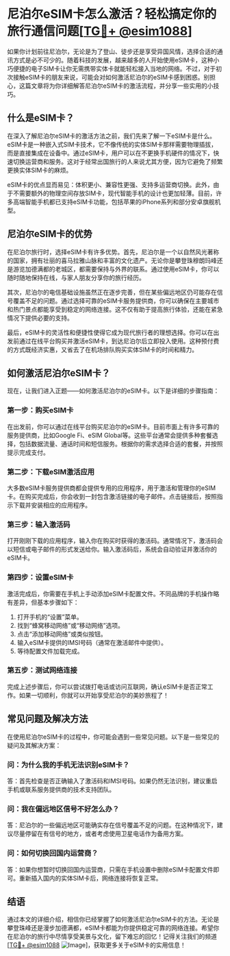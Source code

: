# 尼泊尔eSIM卡怎么激活？轻松搞定你的旅行通信问题[[TG💪+ @esim1088](https://t.me/s/esim1088)]

如果你计划前往尼泊尔，无论是为了登山、徒步还是享受异国风情，选择合适的通讯方式是必不可少的。随着科技的发展，越来越多的人开始使用eSIM卡，这种小巧便捷的电子SIM卡让你无需携带实体卡就能轻松接入当地的网络。不过，对于初次接触eSIM卡的朋友来说，可能会对如何激活尼泊尔的eSIM卡感到困惑。别担心，这篇文章将为你详细解答尼泊尔eSIM卡的激活流程，并分享一些实用的小技巧。

## 什么是eSIM卡？

在深入了解尼泊尔eSIM卡的激活方法之前，我们先来了解一下eSIM卡是什么。eSIM卡是一种嵌入式SIM卡技术，它不像传统的实体SIM卡那样需要物理插拔，而是直接集成在设备中。通过eSIM卡，用户可以在不更换手机硬件的情况下，快速切换运营商和服务。这对于经常出国旅行的人来说尤其方便，因为它避免了频繁更换实体SIM卡的麻烦。

eSIM卡的优点显而易见：体积更小、兼容性更强、支持多运营商切换。此外，由于不需要额外的物理空间存放SIM卡，现代智能手机的设计也更加轻薄。目前，许多高端智能手机都已支持eSIM卡功能，包括苹果的iPhone系列和部分安卓旗舰机型。

## 尼泊尔eSIM卡的优势

在尼泊尔旅行时，选择eSIM卡有许多优势。首先，尼泊尔是一个以自然风光著称的国家，拥有壮丽的喜马拉雅山脉和丰富的文化遗产。无论你是攀登珠穆朗玛峰还是游览加德满都的老城区，都需要保持与外界的联系。通过使用eSIM卡，你可以随时随地保持在线，与家人朋友分享你的旅行经历。

其次，尼泊尔的电信基础设施虽然正在逐步完善，但在某些偏远地区仍可能存在信号覆盖不足的问题。通过选择可靠的eSIM卡服务提供商，你可以确保在主要城市和热门景点都能享受到稳定的网络连接。这不仅有助于提高旅行体验，还能在紧急情况下提供必要的支持。

最后，eSIM卡的灵活性和便捷性使得它成为现代旅行者的理想选择。你可以在出发前通过在线平台购买并激活eSIM卡，到达尼泊尔后立即投入使用。这种预付费的方式既经济实惠，又省去了在机场排队购买实体SIM卡的时间和精力。

## 如何激活尼泊尔eSIM卡？

现在，让我们进入正题——如何激活尼泊尔的eSIM卡。以下是详细的步骤指南：

### 第一步：购买eSIM卡

在出发前，你可以通过在线平台购买尼泊尔的eSIM卡。目前市面上有许多可靠的服务提供商，比如Google Fi、eSIM Global等。这些平台通常会提供多种套餐选择，包括数据流量、通话时间和短信服务。根据你的需求选择合适的套餐，并按照提示完成支付。

### 第二步：下载eSIM激活应用

大多数eSIM卡服务提供商都会提供专用的应用程序，用于激活和管理你的eSIM卡。在购买完成后，你会收到一封包含激活链接的电子邮件。点击链接后，按照指示下载并安装相应的应用程序。

### 第三步：输入激活码

打开刚刚下载的应用程序，输入你在购买时获得的激活码。通常情况下，激活码会以短信或电子邮件的形式发送给你。输入激活码后，系统会自动验证并激活你的eSIM卡。

### 第四步：设置eSIM卡

激活完成后，你需要在手机上手动添加eSIM卡配置文件。不同品牌的手机操作略有差异，但基本步骤如下：

1. 打开手机的“设置”菜单。
2. 找到“蜂窝移动网络”或“移动网络”选项。
3. 点击“添加移动网络”或类似按钮。
4. 输入eSIM卡提供的IMSI号码（通常在激活邮件中提供）。
5. 等待配置文件加载完成。

### 第五步：测试网络连接

完成上述步骤后，你可以尝试拨打电话或访问互联网，确认eSIM卡是否正常工作。如果一切顺利，你就可以开始享受尼泊尔的美妙旅程了！

## 常见问题及解决方法

在使用尼泊尔eSIM卡的过程中，你可能会遇到一些常见问题。以下是一些常见的疑问及其解决方案：

### 问：为什么我的手机无法识别eSIM卡？

答：首先检查是否正确输入了激活码和IMSI号码。如果仍然无法识别，建议重启手机或联系服务提供商的技术支持团队。

### 问：我在偏远地区信号不好怎么办？

答：尼泊尔的一些偏远地区可能确实存在信号覆盖不足的问题。在这种情况下，建议尽量停留在有信号的地方，或者考虑使用卫星电话作为备用方案。

### 问：如何切换回国内运营商？

答：如果你想暂时切换回国内运营商，只需在手机设置中删除eSIM卡配置文件即可。重新插入国内的实体SIM卡后，网络连接将恢复正常。

## 结语

通过本文的详细介绍，相信你已经掌握了如何激活尼泊尔eSIM卡的方法。无论是攀登珠峰还是漫步加德满都，eSIM卡都能为你提供稳定可靠的网络连接。希望你在尼泊尔的旅行中尽情享受美景与文化，留下难忘的回忆！记得关注我们的频道[[TG💪+ @esim1088](https://t.me/s/esim1088) ![Image](https://i.postimg.cc/4NQfJmqS/Snipaste-2025-05-13-00-14-12.png)]，获取更多关于eSIM卡的实用信息！